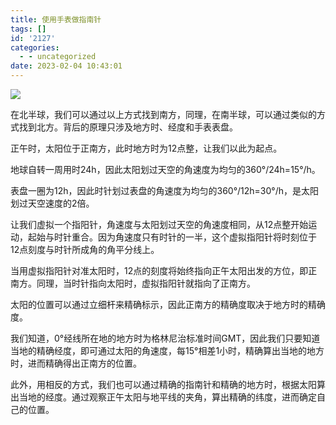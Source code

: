 ```yaml
---
title: 使用手表做指南针
tags: []
id: '2127'
categories:
  - - uncategorized
date: 2023-02-04 10:43:01
---
```


![](https://img-cdn.limour.top/i/2023/02/04/63de317e384f1.png)

在北半球，我们可以通过以上方式找到南方，同理，在南半球，可以通过类似的方式找到北方。背后的原理只涉及地方时、经度和手表表盘。

正午时，太阳位于正南方，此时地方时为12点整，让我们以此为起点。

地球自转一周用时24h，因此太阳划过天空的角速度为均匀的360°/24h=15°/h。

表盘一圈为12h，因此时针划过表盘的角速度为均匀的360°/12h=30°/h，是太阳划过天空速度的2倍。

让我们虚拟一个指阳针，角速度与太阳划过天空的角速度相同，从12点整开始运动，起始与时针重合。因为角速度只有时针的一半，这个虚拟指阳针将时刻位于12点刻度与时针所成角的角平分线上。

当用虚拟指阳针对准太阳时，12点的刻度将始终指向正午太阳出发的方位，即正南方。同理，当时针指向太阳时，虚拟指阳针就指向了正南方。

太阳的位置可以通过立细杆来精确标示，因此正南方的精确度取决于地方时的精确度。

我们知道，0°经线所在地的地方时为格林尼治标准时间GMT，因此我们只要知道当地的精确经度，即可通过太阳的角速度，每15°相差1小时，精确算出当地的地方时，进而精确得出正南方的位置。

此外，用相反的方式，我们也可以通过精确的指南针和精确的地方时，根据太阳算出当地的经度。通过观察正午太阳与地平线的夹角，算出精确的纬度，进而确定自己的位置。